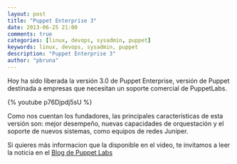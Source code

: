 ```yaml
---
layout: post
title: "Puppet Enterprise 3"
date: 2013-06-25 21:00
comments: true
categories: [linux, devops, sysadmin, puppet]
keywords: linux, devops, sysadmin, puppet
description: "Puppet Enterprise 3"
author: "pbruna"
---
```

Hoy ha sido liberada la versión 3.0 de Puppet Enterprise, versión de Puppet destinada a empresas que necesitan un soporte comercial de PuppetLabs.

{% youtube p76Djpdj5sU %}

Como nos cuentan los fundadores, las principales características de esta versión son: mejor desempeño, nuevas capacidades de orquestación y el soporte de nuevos sistemas, como equipos de redes Juniper.

Si quieres más informacion que la disponible en el video, te invitamos a leer la noticia en el [Blog de Puppet Labs](https://puppetlabs.com/blog/announcing-puppet-enterprise-3-0)
